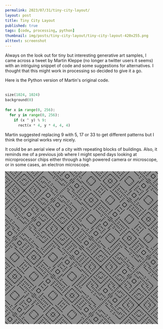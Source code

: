 ```yaml
---
permalink: 2023/07/31/tiny-city-layout/
layout: post
title: Tiny City Layout
published: true
tags: [code, processing, python]
thumbnail: img/posts/tiny-city-layout/tiny-city-layout-420x255.png
alttext: screenshot
---
```


Always on the look out for tiny but interesting generative art samples, I came across a tweet by Martin Kleppe (no longer a twitter users it seems) with an intriguing 
snippet of code and some suggestions for alternatives. I thought that this might work in processing so decided to give it a go. 

Here is the Python version of Martin's original code. 

```python

size(1024, 1024)
background(0)

for x in range(0, 256):
  for y in range(0, 256):
    if (x ^ y) % 9:
      rect(x * 4, y * 4, 4, 4)

```

Martin suggested replacing 9 with 5, 17 or 33 to get different patterns but I think the original works very nicely. 

It could be an aerial view of a city with repeating blocks of buildings. Also, it reminds me of a previous job where I 
might spend days looking at microprocessor chips either through a high powered camera or microscope, or in some cases, 
an electron microscope. 

![screenshot](/img/posts/tiny-city-layout/art-1.png)
